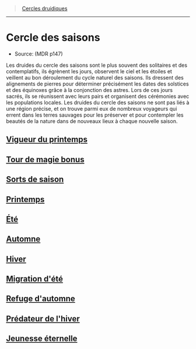 ﻿---
!SubClassItem
Name: Cercle des saisons
Source: (MDR p147)
ParentClassId: hd_druid.md
Id: druid_seasons_hd.md#cercle-des-saisons
RootId: druid_seasons_hd.md
ParentLink: druid_hd.md#cercles-druidiques
ParentName: Cercles druidiques
NameLevel: 1
Attributes: {}
---
>  [Cercles druidiques](hd_druid_cercles_druidiques.md)

---


# Cercle des saisons

- Source: (MDR p147)

Les druides du cercle des saisons sont le plus souvent des solitaires et des contemplatifs, ils égrènent les jours, observent le ciel et les étoiles et veillent au bon déroulement du cycle naturel des saisons. Ils dressent des alignements de pierres pour déterminer précisément les dates des solstices et des équinoxes grâce à la conjonction des astres. Lors de ces jours sacrés, ils se réunissent avec leurs pairs et organisent des cérémonies avec les populations locales. Les druides du cercle des saisons ne sont pas liés à une région précise, et on trouve parmi eux de nombreux voyageurs qui errent dans les terres sauvages pour les préserver et pour contempler les beautés de la nature dans de nouveaux lieux à chaque nouvelle saison.



## [Vigueur du printemps](hd_druid_seasons_vigueur_du_printemps.md)



## [Tour de magie bonus](hd_druid_seasons_tour_de_magie_bonus.md)



## [Sorts de saison](hd_druid_seasons_sorts_de_saison.md)



## [Printemps](hd_druid_seasons_printemps.md)



## [Été](hd_druid_seasons_ete.md)



## [Automne](hd_druid_seasons_automne.md)



## [Hiver](hd_druid_seasons_hiver.md)



## [Migration d'été](hd_druid_seasons_migration_dete.md)



## [Refuge d'automne](hd_druid_seasons_refuge_dautomne.md)



## [Prédateur de l'hiver](hd_druid_seasons_predateur_de_lhiver.md)



## [Jeunesse éternelle](hd_druid_seasons_jeunesse_eternelle.md)

